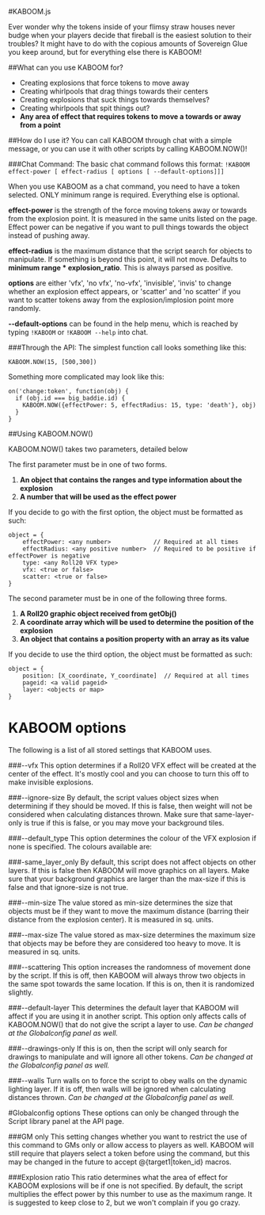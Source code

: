 #KABOOM.js

Ever wonder why the tokens inside of your flimsy straw houses never budge when your players decide that fireball is the easiest solution to their troubles? It might have to do with the copious amounts of Sovereign Glue you keep around, but for everything else there is KABOOM!

##What can you use KABOOM for?
* Creating explosions that force tokens to move away
* Creating whirlpools that drag things towards their centers
* Creating explosions that suck things towards themselves?
* Creating whirlpools that spit things out?
* **Any area of effect that requires tokens to move a towards or away from a point**

##How do I use it?
You can call KABOOM through chat with a simple message, or you can use it with other scripts by calling KABOOM.NOW()!

###Chat Command:
The basic chat command follows this format:
`!KABOOM effect-power [ effect-radius [ options [ --default-options]]]`


When you use KABOOM as a chat command, you need to have a token selected. ONLY minimum range is required.
Everything else is optional.

**effect-power** is the strength of the force moving tokens away or towards from the explosion point. It is measured
                in the same units listed on the page. Effect power can be negative if you want to pull things towards the
                object instead of pushing away.

**effect-radius** is the maximum distance that the script search for objects to manipulate. If something is
                beyond this point, it will not move. Defaults to **minimum range * explosion_ratio**. This
                is always parsed as positive.

**options** are either 'vfx', 'no vfx', 'no-vfx', 'invisible', 'invis' to change whether an explosion effect appears,
          or 'scatter' and 'no scatter' if you want to scatter tokens away from the explosion/implosion point more randomly.

**--default-options** can be found in the help menu, which is reached by typing `!KABOOM` or `!KABOOM --help` into chat.

###Through the API:
The simplest function call looks something like this:
```
KABOOM.NOW(15, [500,300])
```

Something more complicated may look like this:
```
on('change:token', function(obj) {
  if (obj.id === big_baddie.id) {
    KABOOM.NOW({effectPower: 5, effectRadius: 15, type: 'death'}, obj)
  }
}
```

##Using KABOOM.NOW()

KABOOM.NOW() takes two parameters, detailed below

The first parameter must be in one of two forms.

1. __An object that contains the ranges and type information about the explosion__
2. __A number that will be used as the effect power__

If you decide to go with the first option, the object must be formatted as such:
```
object = {
    effectPower: <any number>            // Required at all times
    effectRadius: <any positive number>  // Required to be positive if effectPower is negative
    type: <any Roll20 VFX type>
    vfx: <true or false>
    scatter: <true or false>
}
```

The second parameter must be in one of the following three forms.

1. __A Roll20 graphic object received from getObj()__
2. __A coordinate array which will be used to determine the position of the explosion__
3. __An object that contains a position property with an array as its value__

If you decide to use the third option, the object must be formatted as such:
```
object = {
    position: [X_coordinate, Y_coordinate]  // Required at all times
    pageid: <a valid pageid>
    layer: <objects or map>
}
```


# KABOOM options
The following is a list of all stored settings that KABOOM uses.

###--vfx
This option determines if a Roll20 VFX effect will be created at the center of the effect.
It's mostly cool and you can choose to turn this off to make invisible explosions.

###--ignore-size
By default, the script values object sizes when determining if they should be moved.
If this is false, then weight will not be considered when calculating distances thrown.
Make sure that same-layer-only is true if this is false, or you may move your background tiles.

###--default_type
This option determines the colour of the VFX explosion if none is specified. The colours available are:

###-same_layer_only
By default, this script does not affect objects on other layers. If this is false
then KABOOM will move graphics on all layers. Make sure that your background graphics
are larger than the max-size if this is false and that ignore-size is not true.

###--min-size
The value stored as min-size determines the size that objects must be if they
want to move the maximum distance (barring their distance from the explosion center).
It is measured in sq. units.

###--max-size
The value stored as max-size determines the maximum size that objects may be
before they are considered too heavy to move. It is measured in sq. units.

###--scattering
This option increases the randomness of movement done by the script. If this is
off, then KABOOM will always throw two objects in the same spot towards the same
location. If this is on, then it is randomized slightly.

###--default-layer
This determines the default layer that KABOOM will affect if you are using it
in another script. This option only affects calls of KABOOM.NOW() that do not
give the script a layer to use.
_Can be changed at the Globalconfig panel as well._

###--drawings-only
If this is on, then the script will only search for drawings to manipulate and
will ignore all other tokens.
_Can be changed at the Globalconfig panel as well._

###--walls
Turn walls on to force the script to obey walls on the dynamic lighting layer.
If it is off, then walls will be ignored when calculating distances thrown.
_Can be changed at the Globalconfig panel as well._


#Globalconfig options
These options can only be changed through the Script library panel at the API page.

###GM only
This setting changes whether you want to restrict the use of this command to GMs only or allow
access to players as well. KABOOM will still require that players select a token before using the
command, but this may be changed in the future to accept @{target1|token_id} macros.

###Explosion ratio
This ratio determines what the area of effect for KABOOM explosions will be if one is
not specified. By default, the script multiplies the effect power by this number to
use as the maximum range. It is suggested to keep close to 2, but we won't complain
if you go crazy.
